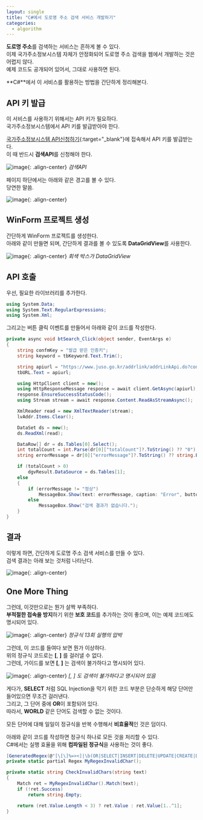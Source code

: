 ```yaml
---
layout: single
title: "C#에서 도로명 주소 검색 서비스 개발하기"
categories:
  - algorithm
---
```


**도로명 주소**를 검색하는 서비스는 흔하게 볼 수 있다.  
이제 국가주소정보시스템 자체가 안정화되어 도로명 주소 검색을 웹에서 개발하는 것은 어렵지 않다.  
예제 코드도 공개되어 있어서, 그대로 사용하면 된다.

**C#**에서 이 서비스를 활용하는 방법을 간단하게 정리해본다.

## API 키 발급

이 서비스를 사용하기 위해서는 API 키가 필요하다.  
국가주소정보시스템에서 API 키를 발급받아야 한다.

[국가주소정보시스템 API신청하기](https://business.juso.go.kr/addrlink/openApi/apiReqst.do){:target="_blank"}에 접속해서 API 키를 발급받는다.  
이 때 반드시 **검색API**를 신청해야 한다.

![image](</images/2024-09-05/apis64_Q.png>){: .align-center}
*검색API*

페이지 하단에서는 아래와 같은 경고를 볼 수 있다.  
당연한 말씀.

![image](</images/2024-09-05/law_Bs64_Q.png>){: .align-center}

## WinForm 프로젝트 생성

간단하게 WinForm 프로젝트를 생성한다.  
아래와 같이 만들면 되며, 간단하게 결과를 볼 수 있도록 **DataGridView**를 사용한다.

![image](</images/2024-09-05/winform_Q.png>){: .align-center}
*회색 박스가 DataGridView*

## API 호출

우선, 필요한 라이브러리를 추가한다.

```csharp
using System.Data;
using System.Text.RegularExpressions;
using System.Xml;
```

그리고는 버튼 클릭 이벤트를 만들어서 아래와 같이 코드를 작성한다.

```csharp
private async void btSearch_Click(object sender, EventArgs e)
{
    string confmKey = "발급 받은 인증키";
    string keyword = tbKeyword.Text.Trim();

    string apiurl = "https://www.juso.go.kr/addrlink/addrLinkApi.do?confmKey=" + confmKey + "&currentPage=1&countPerPage=500&keyword=" + keyword + "&confmKey=" + confmKey;
    tbURL.Text = apiurl;

    using HttpClient client = new();
    using HttpResponseMessage response = await client.GetAsync(apiurl);
    response.EnsureSuccessStatusCode();
    using Stream stream = await response.Content.ReadAsStreamAsync();

    XmlReader read = new XmlTextReader(stream);
    lvAddr.Items.Clear();

    DataSet ds = new();
    ds.ReadXml(read);

    DataRow[] dr = ds.Tables[0].Select();
    int totalCount = int.Parse(dr[0]["totalCount"]?.ToString() ?? "0");
    string errorMessage = dr[0]["errorMessage"]?.ToString() ?? string.Empty;

    if (totalCount > 0)
        dgvResult.DataSource = ds.Tables[1];
    else
    {
        if (errorMessage != "정상")
            MessageBox.Show(text: errorMessage, caption: "Error", buttons: MessageBoxButtons.OK, icon: MessageBoxIcon.Error);
        else
            MessageBox.Show("검색 결과가 없습니다.");
    }
}
```

## 결과

이렇게 하면, 간단하게 도로명 주소 검색 서비스를 만들 수 있다.  
검색 결과는 아래 보는 것처럼 나타난다.

![image](</images/2024-09-05/result_Q.png>){: .align-center}

## One More Thing

그런데, 이것만으로는 뭔가 살짝 부족하다.  
**부적절한 접속을 방지**하기 위한 **보호 코드**를 추가하는 것이 좋으며, 이는 예제 코드에도 명시되어 있다.

![image](</images/2024-09-05/sample_Q.png>){: .align-center}
*정규식 13회 실행의 압박*

그런데, 이 코드를 들여다 보면 뭔가 이상하다.  
위의 정규식 코드로는 **\[**, **\]** 를 걸러낼 수 없다.  
그런데, 가이드를 보면 **\[**, **\]** 는 검색이 불가하다고 명시되어 있다.

![image](</images/2024-09-05/error_Q.png>){: .align-center}
*\[, \] 도 검색이 불가하다고 명시되어 있음*

게다가, **SELECT** 처럼 SQL Injection을 막기 위한 코드 부분은 단순하게 해당 단어만 들어있으면 무조건 걸러낸다.  
그리고, 그 단어 중에 **OR**이 포함되어 있다.  
따라서, **WORLD** 같은 단어도 검색할 수 없는 것이다.

모든 단어에 대해 일일이 정규식을 반복 수행해서 **비효율적**인 것은 덤이다.

아래와 같이 코드를 작성하면 정규식 하나로 모든 것을 처리할 수 있다.  
C#에서는 실행 효율을 위해 **컴파일된 정규식**을 사용하는 것이 좋다.

```csharp
[GeneratedRegex(@"[\[\]%=><]|\b(OR|SELECT|INSERT|DELETE|UPDATE|CREATE|DROP|EXEC|UNION|FETCH|DECLARE|TRUNCATE)\b", RegexOptions.IgnoreCase)]
private static partial Regex MyRegexInvalidChar();

private static string CheckInvalidChars(string text)
{
    Match ret = MyRegexInvalidChar().Match(text);
    if (!ret.Success)
        return string.Empty;

    return (ret.Value.Length < 3) ? ret.Value : ret.Value[1..^1];
}
```
